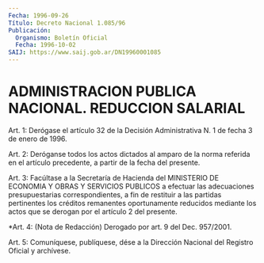 ```yaml
---
Fecha: 1996-09-26
Título: Decreto Nacional 1.085/96
Publicación:
  Organismo: Boletín Oficial
  Fecha: 1996-10-02
SAIJ: https://www.saij.gob.ar/DN19960001085
---
```

# ADMINISTRACION PUBLICA NACIONAL. REDUCCION SALARIAL

<a id="1"></a>
Art. 1: Derógase  el artículo 32 de la Decisión Administrativa N. 1 de fecha 3 de enero de 1996.

<a id="2"></a>
Art. 2: Deróganse todos  los  actos dictados al amparo de la norma referida  en el artículo precedente,  a  partir  de  la  fecha  del presente.

<a id="3"></a>
Art. 3: Facúltase  a  la  Secretaría de Hacienda del MINISTERIO DE ECONOMIA Y OBRAS Y SERVICIOS  PUBLICOS  a efectuar las adecuaciones presupuestarias  correspondientes, a fin de  restituir a las partidas pertinentes  los  créditos remanentes oportunamente reducidos mediante los actos que se  derogan por el artículo 2 del presente.

<a id="4"></a>
*Art.  4: (Nota de Redacción) Derogado por art. 9 del Dec. 957/2001.

<a id="5"></a>
Art. 5: Comuníquese, publíquese, dése  a la Dirección Nacional del Registro Oficial y archívese.